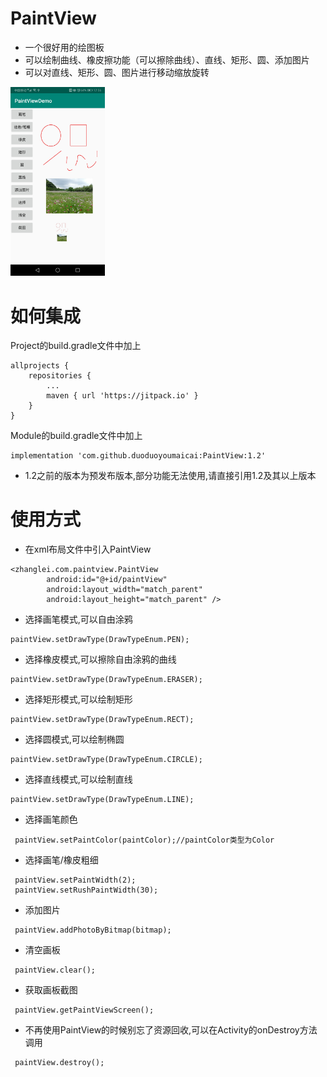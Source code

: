 # PaintView
* 一个很好用的绘图板
* 可以绘制曲线、橡皮擦功能（可以擦除曲线）、直线、矩形、圆、添加图片
* 可以对直线、矩形、圆、图片进行移动缩放旋转

<img src="https://github.com/duoduoyoumaicai/picture/blob/master/paintview_readme.jpg" width="30%">

# 如何集成
Project的build.gradle文件中加上

```
allprojects {
    repositories {
        ...
        maven { url 'https://jitpack.io' }
    }
}
```
  Module的build.gradle文件中加上
  ```
  implementation 'com.github.duoduoyoumaicai:PaintView:1.2'
  ```
  * 1.2之前的版本为预发布版本,部分功能无法使用,请直接引用1.2及其以上版本
  
  # 使用方式
   * 在xml布局文件中引入PaintView
 
```
<zhanglei.com.paintview.PaintView
        android:id="@+id/paintView"
        android:layout_width="match_parent"
        android:layout_height="match_parent" />
```
* 选择画笔模式,可以自由涂鸦
```
paintView.setDrawType(DrawTypeEnum.PEN);
```
* 选择橡皮模式,可以擦除自由涂鸦的曲线
```
paintView.setDrawType(DrawTypeEnum.ERASER);
```
* 选择矩形模式,可以绘制矩形
```
paintView.setDrawType(DrawTypeEnum.RECT);
```
* 选择圆模式,可以绘制椭圆
```
paintView.setDrawType(DrawTypeEnum.CIRCLE);
```
* 选择直线模式,可以绘制直线
```
paintView.setDrawType(DrawTypeEnum.LINE);
```
* 选择画笔颜色
```
 paintView.setPaintColor(paintColor);//paintColor类型为Color
```
* 选择画笔/橡皮粗细
```
 paintView.setPaintWidth(2);
 paintView.setRushPaintWidth(30);
```
* 添加图片
```
 paintView.addPhotoByBitmap(bitmap);
```
* 清空画板
```
 paintView.clear();
```
* 获取画板截图
```
 paintView.getPaintViewScreen();
```
* 不再使用PaintView的时候别忘了资源回收,可以在Activity的onDestroy方法调用
```
 paintView.destroy();
```
